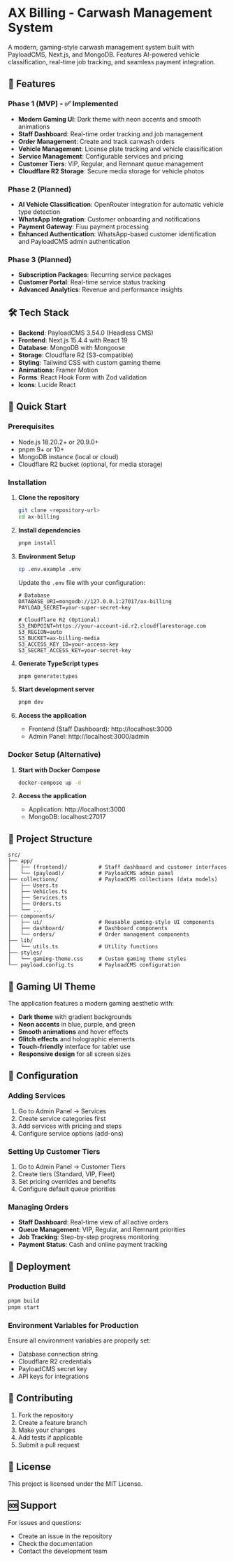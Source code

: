 # AX Billing - Carwash Management System

A modern, gaming-style carwash management system built with PayloadCMS, Next.js, and MongoDB. Features AI-powered vehicle classification, real-time job tracking, and seamless payment integration.

## 🚀 Features

### Phase 1 (MVP) - ✅ Implemented
- **Modern Gaming UI**: Dark theme with neon accents and smooth animations
- **Staff Dashboard**: Real-time order tracking and job management
- **Order Management**: Create and track carwash orders
- **Vehicle Management**: License plate tracking and vehicle classification
- **Service Management**: Configurable services and pricing
- **Customer Tiers**: VIP, Regular, and Remnant queue management
- **Cloudflare R2 Storage**: Secure media storage for vehicle photos

### Phase 2 (Planned)
- **AI Vehicle Classification**: OpenRouter integration for automatic vehicle type detection
- **WhatsApp Integration**: Customer onboarding and notifications
- **Payment Gateway**: Fiuu payment processing
- **Enhanced Authentication**: WhatsApp-based customer identification and PayloadCMS admin authentication

### Phase 3 (Planned)
- **Subscription Packages**: Recurring service packages
- **Customer Portal**: Real-time service status tracking
- **Advanced Analytics**: Revenue and performance insights

## 🛠️ Tech Stack

- **Backend**: PayloadCMS 3.54.0 (Headless CMS)
- **Frontend**: Next.js 15.4.4 with React 19
- **Database**: MongoDB with Mongoose
- **Storage**: Cloudflare R2 (S3-compatible)
- **Styling**: Tailwind CSS with custom gaming theme
- **Animations**: Framer Motion
- **Forms**: React Hook Form with Zod validation
- **Icons**: Lucide React

## 🚀 Quick Start

### Prerequisites
- Node.js 18.20.2+ or 20.9.0+
- pnpm 9+ or 10+
- MongoDB instance (local or cloud)
- Cloudflare R2 bucket (optional, for media storage)

### Installation

1. **Clone the repository**
   ```bash
   git clone <repository-url>
   cd ax-billing
   ```

2. **Install dependencies**
   ```bash
   pnpm install
   ```

3. **Environment Setup**
   ```bash
   cp .env.example .env
   ```
   
   Update the `.env` file with your configuration:
   ```env
   # Database
   DATABASE_URI=mongodb://127.0.0.1:27017/ax-billing
   PAYLOAD_SECRET=your-super-secret-key
   
   # Cloudflare R2 (Optional)
   S3_ENDPOINT=https://your-account-id.r2.cloudflarestorage.com
   S3_REGION=auto
   S3_BUCKET=ax-billing-media
   S3_ACCESS_KEY_ID=your-access-key
   S3_SECRET_ACCESS_KEY=your-secret-key
   ```

4. **Generate TypeScript types**
   ```bash
   pnpm generate:types
   ```

5. **Start development server**
   ```bash
   pnpm dev
   ```

6. **Access the application**
   - Frontend (Staff Dashboard): http://localhost:3000
   - Admin Panel: http://localhost:3000/admin

### Docker Setup (Alternative)

1. **Start with Docker Compose**
   ```bash
   docker-compose up -d
   ```

2. **Access the application**
   - Application: http://localhost:3000
   - MongoDB: localhost:27017

## 📁 Project Structure

```
src/
├── app/
│   ├── (frontend)/          # Staff dashboard and customer interfaces
│   └── (payload)/           # PayloadCMS admin panel
├── collections/             # PayloadCMS collections (data models)
│   ├── Users.ts
│   ├── Vehicles.ts
│   ├── Services.ts
│   ├── Orders.ts
│   └── ...
├── components/
│   ├── ui/                  # Reusable gaming-style UI components
│   ├── dashboard/           # Dashboard components
│   └── orders/              # Order management components
├── lib/
│   └── utils.ts             # Utility functions
├── styles/
│   └── gaming-theme.css     # Custom gaming theme styles
└── payload.config.ts        # PayloadCMS configuration
```

## 🎨 Gaming UI Theme

The application features a modern gaming aesthetic with:
- **Dark theme** with gradient backgrounds
- **Neon accents** in blue, purple, and green
- **Smooth animations** and hover effects
- **Glitch effects** and holographic elements
- **Touch-friendly** interface for tablet use
- **Responsive design** for all screen sizes

## 🔧 Configuration

### Adding Services
1. Go to Admin Panel → Services
2. Create service categories first
3. Add services with pricing and steps
4. Configure service options (add-ons)

### Setting Up Customer Tiers
1. Go to Admin Panel → Customer Tiers
2. Create tiers (Standard, VIP, Fleet)
3. Set pricing overrides and benefits
4. Configure default queue priorities

### Managing Orders
- **Staff Dashboard**: Real-time view of all active orders
- **Queue Management**: VIP, Regular, and Remnant priorities
- **Job Tracking**: Step-by-step progress monitoring
- **Payment Status**: Cash and online payment tracking

## 🚀 Deployment

### Production Build
```bash
pnpm build
pnpm start
```

### Environment Variables for Production
Ensure all environment variables are properly set:
- Database connection string
- Cloudflare R2 credentials
- PayloadCMS secret key
- API keys for integrations

## 🤝 Contributing

1. Fork the repository
2. Create a feature branch
3. Make your changes
4. Add tests if applicable
5. Submit a pull request

## 📄 License

This project is licensed under the MIT License.

## 🆘 Support

For issues and questions:
- Create an issue in the repository
- Check the documentation
- Contact the development team
